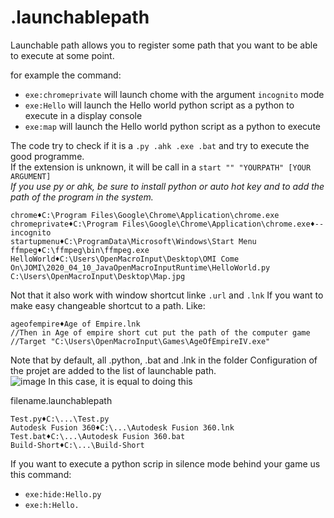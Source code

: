 # .launchablepath

Launchable path allows you to register some path that you want to be able to execute at some point.  

for example the command:  
- `exe:chromeprivate` will launch chome with the argument `incognito` mode  
- `exe:Hello` will launch the Hello world python script as a python to execute in a display console  
- `exe:map` will launch the Hello world python script as a python to execute  

The code try to check if it is a `.py .ahk .exe .bat` and try to execute the good programme.  
If the extension is unknown, it will be call in a `start "" "YOURPATH" [YOUR ARGUMENT]`  
_If you use py or ahk, be sure to install python or auto hot key and to add the path of the program in the system._   

```
chrome♦C:\Program Files\Google\Chrome\Application\chrome.exe
chromeprivate♦C:\Program Files\Google\Chrome\Application\chrome.exe♦--incognito
startupmenu♦C:\ProgramData\Microsoft\Windows\Start Menu
ffmpeg♦C:\ffmpeg\bin\ffmpeg.exe
HelloWorld♦C:\Users\OpenMacroInput\Desktop\OMI Come On\JOMI\2020_04_10_JavaOpenMacroInputRuntime\HelloWorld.py
C:\Users\OpenMacroInput\Desktop\Map.jpg
```

Not that it also work with window shortcut linke `.url` and `.lnk`
If you want to make easy changeable shortcut to a path.
Like:
```
ageofempire♦Age of Empire.lnk
//Then in Age of empire short cut put the path of the computer game
//Target "C:\Users\OpenMacroInput\Games\AgeOfEmpireIV.exe"
```

Note that by default, all .python, .bat and .lnk in the folder Configuration of the projet are added to the list of launchable path.  
![image](https://user-images.githubusercontent.com/20149493/149349900-057afdbf-6631-4005-9aa3-5e92e30a5b56.png)
In this case, it is equal to doing this

filename.launchablepath
```
Test.py♦C:\...\Test.py
Autodesk Fusion 360♦C:\...\Autodesk Fusion 360.lnk
Test.bat♦C:\...\Autodesk Fusion 360.bat
Build-Short♦C:\...\Build-Short

```


If you want to execute a python scrip in silence mode behind your game us this command:  
- `exe:hide:Hello.py`  
- `exe:h:Hello.`  

